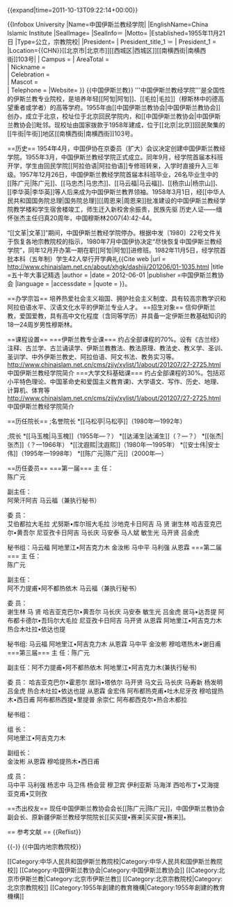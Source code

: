 {{expand|time=2011-10-13T09:22:14+00:00}}

{{Infobox University
|Name=中国伊斯兰教经学院|
|EnglishName=China Islamic Institute
|SealImage=
|SealInfo＝
|Motto=
|Established=1955年11月21日
|Type=公立，宗教院校|
|President=
| President_title_1 ＝
| President_1 =
|Location={{CHN}}[[北京市|北京市]][[西城区|西城区]][[南横西街|南横西街]]103号|
| Campus =
| AreaTotal =	
| Nickname =	
| Celebration = 	
| Mascot =	
| Telephone =
|Website=
}}
{{中国伊斯兰教}}
'''中国伊斯兰教经学院'''是全国性的伊斯兰教专业院校，是培养年轻[[阿訇|阿訇]]、[[毛拉|毛拉]]（穆斯林中的德高望重者或学者）的高等学府。1955年由[[中国伊斯兰教协会|中国伊斯兰教协会]]创办，成立于北京，校址位于北京回民学院内，和[[中国伊斯兰教协会|中国伊斯兰教协会]]毗邻。现校址由国家拨款于1958年建成，位于[[北京|北京]]回民聚集的[[牛街|牛街]]地区[[南横西街|南横西街]]103号。

==历史==
1954年4月，中国伊协在京委员（扩大）会议决定创建中国伊斯兰教经学院。1955年3月，中国伊斯兰教经学院正式成立。同年9月，经学院首届本科班开学，学生由回民学院[[阿拉伯语|阿拉伯语]]专修班转来，入学时直接升入三年级。1957年12月26日，中国伊斯兰教经学院首届本科班毕业，26名毕业生中的[[陈广元|陈广元]]、[[马忠杰|马忠杰]]、[[马云福|马云福]]、[[杨宗山|杨宗山]]、[[李华英|李华英]]等人后来成为中国伊斯兰教界领袖。1958年3月1日，经[[中华人民共和国国务院总理|国务院总理]][[周恩来|周恩来]]批准建设的中国伊斯兰教经学院教学楼和学生宿舍楼竣工，师生迁入新校舍<ref name=yuzhgui>余振贵，民族先驱 历史人证——缅怀张杰主任归真20周年，中国穆斯林2007(4):42-44</ref>。

“[[文革|文革]]”期间，中国伊斯兰教经学院停办<ref name=yuzhgui/>。根据中发〔1980〕22号文件关于恢复各地宗教院校的指示，1980年7月中国伊协决定“尽快恢复中国伊斯兰教经学院”，同年12月开办第一期在职[[阿訇|阿訇]]进修班。1982年11月5日，经学院首批本科（五年制）学生42人举行开学典礼<ref name=yuzhgui/><ref>{{Cite web |url = http://www.chinaislam.net.cn/about/xhgk/dashiji/201206/01-1035.html |title =五十年大事记精选  |author =  |date = 2012-06-01 |publisher =中国伊斯兰教协会  |language =  |accessdate =  |quote =  }}</ref>。

==办学宗旨==
培养热爱社会主义祖国、拥护社会主义制度、具有较高宗教学识和阿拉伯语水平、汉语文化水平的伊斯兰专业人才。
==招生对象==
信仰伊斯兰教，爱国爱教，具有高中文化程度（含同等学历）并具备一定伊斯兰教基础知识的18—24周岁男性穆斯林。

==课程设置==
===伊斯兰教专业课===
约占全部课程的70%。设有《古兰经》注释、古兰学、古兰诵读学、伊斯兰教教法、教法原理、教法史、教义学、圣训、圣训学、中外伊斯兰教史、阿拉伯语、阿文书法、教务实习等。<ref>http://www.chinaislam.net.cn/cms/zjjy/xylist/1/about/201207/27-2725.html  中国伊斯兰教经学院简介</ref>
===大学文科基础课===
约占全部课程的30%。包括邓小平特色理论、中国革命史和爱国主义教育课)、大学语文、写作、历史、地理、计算机、体育等<ref>http://www.chinaislam.net.cn/cms/zjjy/xylist/1/about/201207/27-2725.html  中国伊斯兰教经学院简介</ref>

==历任院长==
;名誉院长
*[[马松亭|马松亭]]（1980年—1992年）

;院长
*[[马玉槐|马玉槐]]（1955年—？）
*[[达浦生|达浦生]]（？—？）
*[[张杰|张杰]]（？—1966年）
*[[沈遐熙|沈遐熙]]（1980年—1995年）
*[[安士伟|安士伟]]（1995年—1998年）
*[[陈广元|陈广元]]（2000年—）

==历任委员==
===第一届===
主  任：	
陈广元	 	 	 

副主任：	
阿荣汗阿吉	马云福（兼执行秘书）	 	 

委  员：	
艾伯都拉大毛拉	尤努斯•库尔班大毛拉 	沙地克卡日阿吉	马  贤
谢生林    	哈吉亚克巴尔•黄吾尔	尼亚孜卡日阿吉 	马长庆
马安泰	马人斌	敏生光	马开贤
吕金虎			

秘书组：马云福       阿地里江•阿吉克力木       金汝彬       马中平       马利强       从恩霖
===第二届===
主  任：	
陈广元	 	 

副主任：	
阿不力提甫•阿不都热依木	马云福（兼执行秘书）	 

委  员：	
谢生林  马  贤	哈吉亚克巴尔•黄吾尔
马长庆	马安泰	敏生光
吕金虎	居马•达吾提	阿布都卡德尔•吾玛尔大毛拉
尼亚孜卡日阿吉	马开贤	从恩霖
阿地里江•阿吉克力木	热合木吐拉•依达也提	

秘书组: 马云福    阿地里江•阿吉克力木    从恩霖    马中平    金汝彬    穆哈塔热木•谢日甫
===第三届===
主  任：陈广元	 	 

副主任：阿不力提甫•阿不都热依木	阿地里江•阿吉克力木(兼执行秘书)

委  员：
哈吉亚克巴尔•霍恩尔 居玛•塔依尔 马开贤
马文云 马长庆 马寿新
杨发明 吕金虎 热合木吐拉•依达也提
从恩霖 金宏伟 阿布都热克甫•吐木尼牙孜
穆哈提热木•西日甫 阿布都热西提•里提普 余崇仁
阿布都西克尔•热合木都拉	 	

秘书组：

组  长：	
阿地里江•阿吉克力木	 	 

副组长：	
金汝彬	  从恩霖	  穆哈提热木•西日甫

成  员：	
马中平 	  马利强	  杨志中
马卫伟	  杨会营	  穆卫宾
伊利亚斯	  马海洋	  西哈布丁•艾海提
亚克甫•艾则孜	
	

==杰出校友==
现任中国伊斯兰教协会会长[[陈广元|陈广元]]，中国伊斯兰教协会副会长、原新疆伊斯兰教经学院院长[[买买提•赛来|买买提•赛来]]。

== 参考文献 ==
{{Reflist}}

{{-}}
{{中国内地宗教院校}}

[[Category:中华人民共和国伊斯兰教院校|Category:中华人民共和国伊斯兰教院校]]
[[Category:中国伊斯兰教协会|Category:中国伊斯兰教协会]]
[[Category:北京市伊斯兰教|Category:北京市伊斯兰教]]
[[Category:北京宗教院校|Category:北京宗教院校]]
[[Category:1955年創建的教育機構|Category:1955年創建的教育機構]]